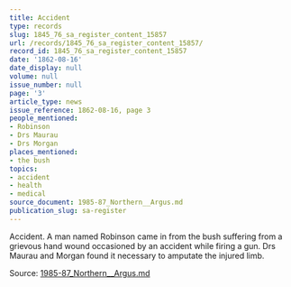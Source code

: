 ```yaml
---
title: Accident
type: records
slug: 1845_76_sa_register_content_15857
url: /records/1845_76_sa_register_content_15857/
record_id: 1845_76_sa_register_content_15857
date: '1862-08-16'
date_display: null
volume: null
issue_number: null
page: '3'
article_type: news
issue_reference: 1862-08-16, page 3
people_mentioned:
- Robinson
- Drs Maurau
- Drs Morgan
places_mentioned:
- the bush
topics:
- accident
- health
- medical
source_document: 1985-87_Northern__Argus.md
publication_slug: sa-register
---
```


Accident.  A man named Robinson came in from the bush suffering from a grievous hand wound occasioned by an accident while firing a gun.  Drs Maurau and Morgan found it necessary to amputate the injured limb.

Source: [1985-87_Northern__Argus.md](/downloads/markdown/1985-87_Northern__Argus.md)
